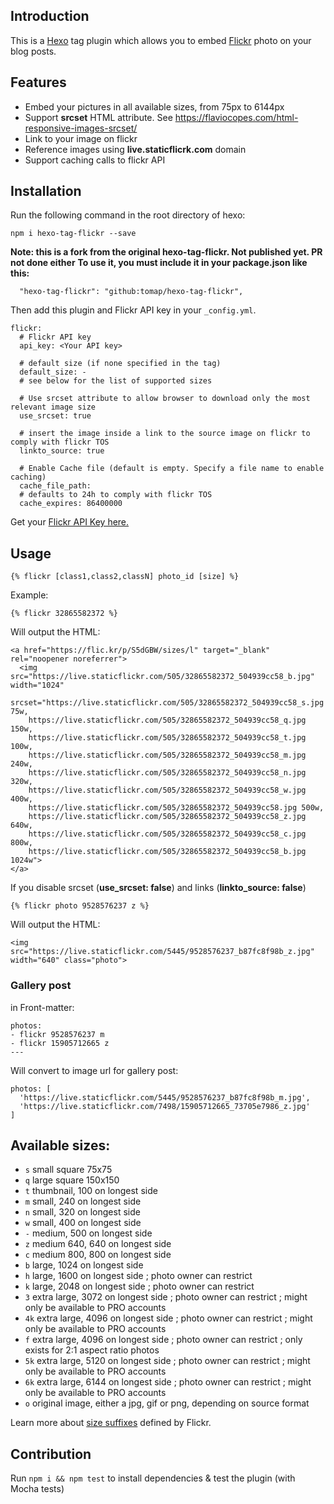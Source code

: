 ## Introduction

This is a [Hexo](https://hexo.io) tag plugin which allows you to embed [Flickr](https://flickr.com) photo on your blog posts.

## Features

* Embed your pictures in all available sizes, from 75px to 6144px
* Support **srcset** HTML attribute. See https://flaviocopes.com/html-responsive-images-srcset/
* Link to your image on flickr
* Reference images using **live.staticflicrk.com** domain
* Support caching calls to flickr API

## Installation

Run the following command in the root directory of hexo:

```
npm i hexo-tag-flickr --save
```

**Note: this is a fork from the original hexo-tag-flickr. Not published yet. PR not done either**
**To use it, you must include it in your package.json like this:**

```
  "hexo-tag-flickr": "github:tomap/hexo-tag-flickr",
```

Then add this plugin and Flickr API key in your `_config.yml`.

```
flickr:
  # Flickr API key
  api_key: <Your API key>

  # default size (if none specified in the tag)
  default_size: -
  # see below for the list of supported sizes

  # Use srcset attribute to allow browser to download only the most relevant image size
  use_srcset: true

  # insert the image inside a link to the source image on flickr to comply with flickr TOS
  linkto_source: true

  # Enable Cache file (default is empty. Specify a file name to enable caching)
  cache_file_path: 
  # defaults to 24h to comply with flickr TOS
  cache_expires: 86400000
```
Get your [Flickr API Key here.](https://www.flickr.com/services/api/keys/)

## Usage

```
{% flickr [class1,class2,classN] photo_id [size] %}
```

Example:

```
{% flickr 32865582372 %}
```

Will output the HTML:

```
<a href="https://flic.kr/p/S5dGBW/sizes/l" target="_blank" rel="noopener noreferrer">
  <img src="https://live.staticflickr.com/505/32865582372_504939cc58_b.jpg" width="1024"
  srcset="https://live.staticflickr.com/505/32865582372_504939cc58_s.jpg 75w,
    https://live.staticflickr.com/505/32865582372_504939cc58_q.jpg 150w,
    https://live.staticflickr.com/505/32865582372_504939cc58_t.jpg 100w,
    https://live.staticflickr.com/505/32865582372_504939cc58_m.jpg 240w,
    https://live.staticflickr.com/505/32865582372_504939cc58_n.jpg 320w,
    https://live.staticflickr.com/505/32865582372_504939cc58_w.jpg 400w,
    https://live.staticflickr.com/505/32865582372_504939cc58.jpg 500w,
    https://live.staticflickr.com/505/32865582372_504939cc58_z.jpg 640w,
    https://live.staticflickr.com/505/32865582372_504939cc58_c.jpg 800w,
    https://live.staticflickr.com/505/32865582372_504939cc58_b.jpg 1024w">
</a>
```

If you disable srcset (**use_srcset: false**) and links (**linkto_source: false**)

```
{% flickr photo 9528576237 z %}

```

Will output the HTML:

```
<img src="https://live.staticflickr.com/5445/9528576237_b87fc8f98b_z.jpg" width="640" class="photo">
```

### Gallery post

in Front-matter:

```
photos: 
- flickr 9528576237 m
- flickr 15905712665 z
---
```

Will convert to image url for gallery post:

```
photos: [ 
  'https://live.staticflickr.com/5445/9528576237_b87fc8f98b_m.jpg',
  'https://live.staticflickr.com/7498/15905712665_73705e7986_z.jpg'
]
```

## Available sizes:

* `s` small square 75x75
* `q` large square 150x150
* `t` thumbnail, 100 on longest side
* `m` small, 240 on longest side
* `n` small, 320 on longest side
* `w` small, 400 on longest side
* `-` medium, 500 on longest side
* `z` medium 640, 640 on longest side
* `c` medium 800, 800 on longest side
* `b` large, 1024 on longest side
* `h` large, 1600 on longest side ; photo owner can restrict
* `k` large, 2048 on longest side ; photo owner can restrict
* `3` extra large, 3072 on longest side ; photo owner can restrict ; might only be available to PRO accounts
* `4k` extra large, 4096 on longest side ; photo owner can restrict ; might only be available to PRO accounts
* `f` extra large, 4096 on longest side ; photo owner can restrict ; only exists for 2:1 aspect ratio photos
* `5k` extra large, 5120 on longest side ; photo owner can restrict ; might only be available to PRO accounts
* `6k` extra large, 6144 on longest side ; photo owner can restrict ; might only be available to PRO accounts
* `o` original image, either a jpg, gif or png, depending on source format

Learn more about [size suffixes](https://www.flickr.com/services/api/misc.urls.html) defined by Flickr.

## Contribution

Run ```npm i && npm test``` to install dependencies & test the plugin (with Mocha tests)
